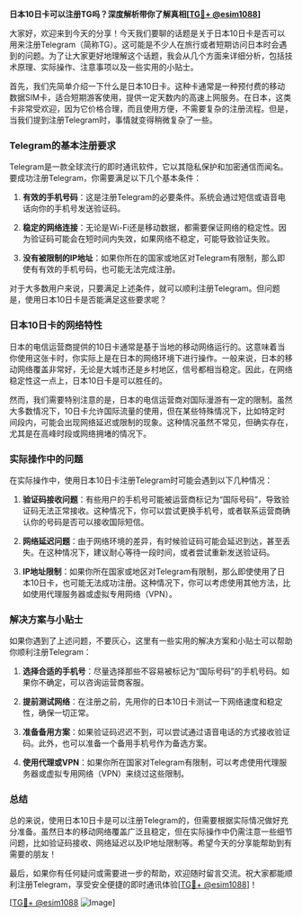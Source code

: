 **日本10日卡可以注册TG吗？深度解析带你了解真相[[TG💪+ @esim1088](https://t.me/s/esim1088)]**

大家好，欢迎来到今天的分享！今天我们要聊的话题是关于日本10日卡是否可以用来注册Telegram（简称TG）。这可能是不少人在旅行或者短期访问日本时会遇到的问题。为了让大家更好地理解这个话题，我会从几个方面来详细分析，包括技术原理、实际操作、注意事项以及一些实用的小贴士。

首先，我们先简单介绍一下什么是日本10日卡。这种卡通常是一种预付费的移动数据SIM卡，适合短期游客使用，提供一定天数内的高速上网服务。在日本，这类卡非常受欢迎，因为它价格合理，而且使用方便，不需要复杂的注册流程。但是，当我们提到注册Telegram时，事情就变得稍微复杂了一些。

### Telegram的基本注册要求

Telegram是一款全球流行的即时通讯软件，它以其隐私保护和加密通信而闻名。要成功注册Telegram，你需要满足以下几个基本条件：

1. **有效的手机号码**：这是注册Telegram的必要条件。系统会通过短信或语音电话向你的手机号发送验证码。
   
2. **稳定的网络连接**：无论是Wi-Fi还是移动数据，都需要保证网络的稳定性。因为验证码可能会在短时间内失效，如果网络不稳定，可能导致验证失败。

3. **没有被限制的IP地址**：如果你所在的国家或地区对Telegram有限制，那么即使有有效的手机号码，也可能无法完成注册。

对于大多数用户来说，只要满足上述条件，就可以顺利注册Telegram。但问题是，使用日本10日卡是否能满足这些要求呢？

### 日本10日卡的网络特性

日本的电信运营商提供的10日卡通常是基于当地的移动网络运行的。这意味着当你使用这张卡时，你实际上是在日本的网络环境下进行操作。一般来说，日本的移动网络覆盖非常好，无论是大城市还是乡村地区，信号都相当稳定。因此，在网络稳定性这一点上，日本10日卡是可以胜任的。

然而，我们需要特别注意的是，日本的电信运营商对国际漫游有一定的限制。虽然大多数情况下，10日卡允许国际流量的使用，但在某些特殊情况下，比如特定时间段内，可能会出现网络延迟或限制的现象。这种情况虽然不常见，但确实存在，尤其是在高峰时段或网络拥堵的情况下。

### 实际操作中的问题

在实际操作中，使用日本10日卡注册Telegram时可能会遇到以下几种情况：

1. **验证码接收问题**：有些用户的手机号可能被运营商标记为“国际号码”，导致验证码无法正常接收。这种情况下，你可以尝试更换手机号，或者联系运营商确认你的号码是否可以接收国际短信。

2. **网络延迟问题**：由于网络环境的差异，有时候验证码可能会延迟到达，甚至丢失。在这种情况下，建议耐心等待一段时间，或者尝试重新发送验证码。

3. **IP地址限制**：如果你所在国家或地区对Telegram有限制，那么即使使用了日本10日卡，也可能无法成功注册。这种情况下，你可以考虑使用其他方法，比如使用代理服务器或虚拟专用网络（VPN）。

### 解决方案与小贴士

如果你遇到了上述问题，不要灰心，这里有一些实用的解决方案和小贴士可以帮助你顺利注册Telegram：

1. **选择合适的手机号**：尽量选择那些不容易被标记为“国际号码”的手机号码。如果你不确定，可以咨询运营商客服。

2. **提前测试网络**：在注册之前，先用你的日本10日卡测试一下网络速度和稳定性，确保一切正常。

3. **准备备用方案**：如果验证码迟迟不到，可以尝试通过语音电话的方式接收验证码。此外，也可以准备一个备用手机号作为备选方案。

4. **使用代理或VPN**：如果你所在国家对Telegram有限制，可以考虑使用代理服务器或虚拟专用网络（VPN）来绕过这些限制。

### 总结

总的来说，使用日本10日卡是可以注册Telegram的，但需要根据实际情况做好充分准备。虽然日本的移动网络覆盖广泛且稳定，但在实际操作中仍需注意一些细节问题，比如验证码接收、网络延迟以及IP地址限制等。希望今天的分享能帮助到有需要的朋友！

最后，如果你有任何疑问或需要进一步的帮助，欢迎随时留言交流。祝大家都能顺利注册Telegram，享受安全便捷的即时通讯体验[[TG💪+ @esim1088](https://t.me/s/esim1088)]！

[[TG💪+ @esim1088](https://t.me/s/esim1088) ![Image](https://i.postimg.cc/4NQfJmqS/Snipaste-2025-05-13-00-14-12.png)]